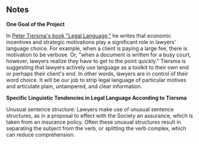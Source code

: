 ## Notes

**One Goal of the Project**

In [Peter Tiersma's book "Legal Language,"](http://www.languageandlaw.org/LEGALLANG/LEGALLANG.HTM) he writes that economic incentives and strategic motivations play a significant role in lawyers' language choice. For example, when a client is paying a large fee, there is motivation to be verbose. Or, "when a document is written for a busy court, however, lawyers realize they have to get to the point quickly." Tiersma is suggesting that lawyers actively use language as a toolkit to their own end or perhaps their client's end. In other words, lawyers are in control of their word choice. It will be our job to strip legal language of particular motives and articulate plain, untampered, and clear information.

**Specific Linguistic Tendencies in Legal Language According to Tiersma**

Unusual sentence structure: Lawyers make use of unusual sentence structures, as in a proposal to effect with the Society an assurance, which is taken from an insurance policy.  Often these unusual structures result in separating the subject from the verb, or splitting the verb complex, which can reduce comprehension.
 

